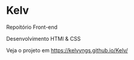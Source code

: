 # Kelv

Repoitório Front-end

Desenvolvimento HTMl & CSS

Veja o projeto em https://kelvyngs.github.io/Kelv/
